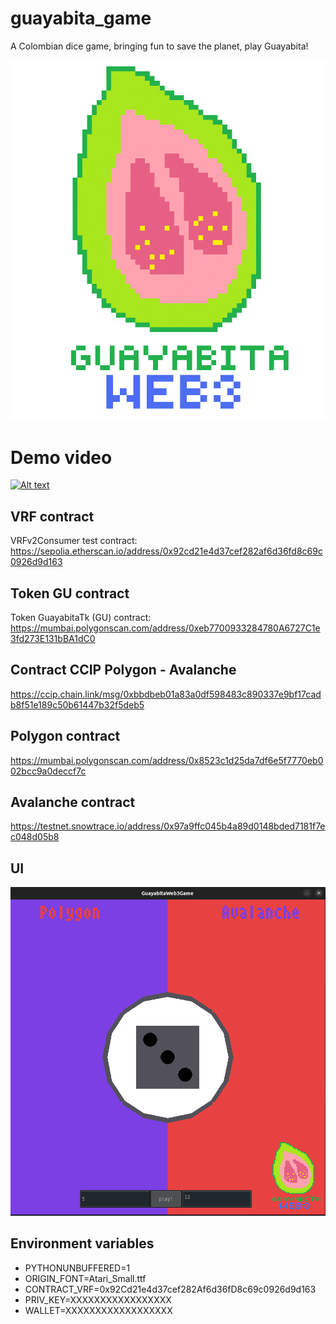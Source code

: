# guayabita_game

A Colombian dice game, bringing fun to save the planet, play Guayabita!

![](img/logo.png)

# Demo video


[![Alt text](https://youtu.be/hYZ0yQvOMm4/0.jpg)](https://youtu.be/watch?=hYZ0yQvOMm4)

## VRF contract

VRFv2Consumer test contract: https://sepolia.etherscan.io/address/0x92cd21e4d37cef282af6d36fd8c69c0926d9d163

## Token GU contract

Token GuayabitaTk (GU) contract: https://mumbai.polygonscan.com/address/0xeb7700933284780A6727C1e3fd273E131bBA1dC0

## Contract CCIP Polygon - Avalanche

https://ccip.chain.link/msg/0xbbdbeb01a83a0df598483c890337e9bf17cadb8f51e189c50b61447b32f5deb5

## Polygon contract

https://mumbai.polygonscan.com/address/0x8523c1d25da7df6e5f7770eb002bcc9a0deccf7c

## Avalanche contract

https://testnet.snowtrace.io/address/0x97a9ffc045b4a89d0148bded7181f7ec048d05b8

## UI

![](img/ui.png)

## Environment variables

* PYTHONUNBUFFERED=1
* ORIGIN_FONT=Atari_Small.ttf
* CONTRACT_VRF=0x92Cd21e4d37cef282Af6d36fD8c69c0926d9d163
* PRIV_KEY=XXXXXXXXXXXXXXXXX
* WALLET=XXXXXXXXXXXXXXXXXX